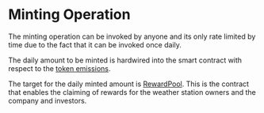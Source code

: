 # Minting Operation

The minting operation can be invoked by anyone and its only rate limited by time due to the fact that it can be invoked once daily. 

The daily amount to be minted is hardwired into the smart contract with respect to the [token emissions](./emissions.md).

The target for the daily minted amount is [RewardPool](../src/RewardPool.sol). This is the contract that enables the claiming of rewards for the weather station owners and the company and investors.


